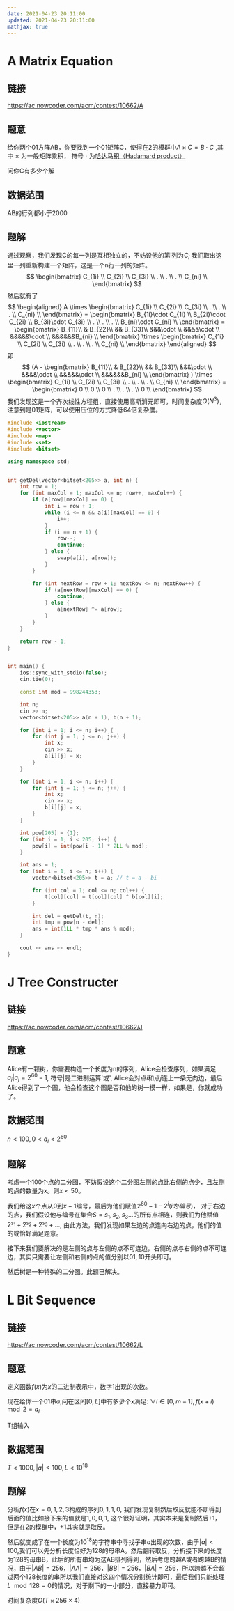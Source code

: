 ```yaml
---
date: 2021-04-23 20:11:00
updated: 2021-04-23 20:11:00
mathjax: true
---
```


# A Matrix Equation

## 链接

https://ac.nowcoder.com/acm/contest/10662/A

## 题意

给你两个01方阵AB，你要找到一个01矩阵C，使得在2的模群中$A\times C=B\cdot C$ ,其中  $\times$  为一般矩阵乘积， 符号   $\cdot$   为[哈达马积（Hadamard product）](https://baike.baidu.com/item/%E5%93%88%E8%BE%BE%E7%8E%9B%E7%A7%AF/18894493?fr=aladdin)

问你C有多少个解

<!-- more -->

## 数据范围

AB的行列都小于2000

## 题解

通过观察，我们发现C的每一列是互相独立的，不妨设他的第i列为$C_i$ 我们取出这里一列重新构建一个矩阵，这是一个n行一列的矩阵。
$$
\begin{bmatrix}
	C_{1i} \\
	C_{2i} \\
	C_{3i} \\
	. \\
	. \\
	. \\
	C_{ni} \\
\end{bmatrix}
$$
然后就有了
$$
\begin{aligned}
A \times
\begin{bmatrix}
	C_{1i} \\
	C_{2i} \\
	C_{3i} \\
	. \\
	. \\
	. \\
	C_{ni} \\
\end{bmatrix} = 
\begin{bmatrix}
	B_{1i}\cdot C_{1i} \\
	B_{2i}\cdot C_{2i} \\
	B_{3i}\cdot C_{3i} \\
	. \\
	. \\
	. \\
	B_{ni}\cdot C_{ni} \\
\end{bmatrix} = 
\begin{bmatrix}
	B_{11}\\
	& B_{22}\\
	&& B_{33}\\
	&&&\cdot \\
	&&&&\cdot \\
	&&&&&\cdot \\
	&&&&&&B_{ni} \\
\end{bmatrix} 
\times
\begin{bmatrix}
	C_{1i} \\
	C_{2i} \\
	C_{3i} \\
	. \\
	. \\
	. \\
	C_{ni} \\
\end{bmatrix}
\end{aligned}
$$
即
$$
(A  -
\begin{bmatrix}
	B_{11}\\
	& B_{22}\\
	&& B_{33}\\
	&&&\cdot \\
	&&&&\cdot \\
	&&&&&\cdot \\
	&&&&&&B_{ni} \\
\end{bmatrix} )
\times
\begin{bmatrix}
	C_{1i} \\
	C_{2i} \\
	C_{3i} \\
	. \\
	. \\
	. \\
	C_{ni} \\
\end{bmatrix} = 
\begin{bmatrix}
	0 \\
	0 \\
	0 \\
	. \\
	. \\
	. \\
	0 \\
\end{bmatrix}
$$
我们发现这是一个齐次线性方程组，直接使用高斯消元即可，时间复杂度$O(N^3)$，注意到是01矩阵，可以使用压位的方式降低64倍复杂度。



```c++
#include <iostream>
#include <vector>
#include <map>
#include <set>
#include <bitset>

using namespace std;


int getDel(vector<bitset<205>> a, int n) {
    int row = 1;
    for (int maxCol = 1; maxCol <= n; row++, maxCol++) {
        if (a[row][maxCol] == 0) {
            int i = row + 1;
            while (i <= n && a[i][maxCol] == 0) {
                i++;
            }
            if (i == n + 1) {
                row--;
                continue;
            } else {
                swap(a[i], a[row]);
            }
        }

        for (int nextRow = row + 1; nextRow <= n; nextRow++) {
            if (a[nextRow][maxCol] == 0) {
                continue;
            } else {
                a[nextRow] ^= a[row];
            }
        }
    }

    return row - 1;
}


int main() {
    ios::sync_with_stdio(false);
    cin.tie(0);

    const int mod = 998244353;

    int n;
    cin >> n;
    vector<bitset<205>> a(n + 1), b(n + 1);

    for (int i = 1; i <= n; i++) {
        for (int j = 1; j <= n; j++) {
            int x;
            cin >> x;
            a[i][j] = x;
        }
    }

    for (int i = 1; i <= n; i++) {
        for (int j = 1; j <= n; j++) {
            int x;
            cin >> x;
            b[i][j] = x;
        }
    }

    int pow[205] = {1};
    for (int i = 1; i < 205; i++) {
        pow[i] = int(pow[i - 1] * 2LL % mod);
    }

    int ans = 1;
    for (int i = 1; i <= n; i++) {
        vector<bitset<205>> t = a; // t = a - bi

        for (int col = 1; col <= n; col++) {
            t[col][col] = t[col][col] ^ b[col][i];
        }

        int del = getDel(t, n);
        int tmp = pow[n - del];
        ans = int(1LL * tmp * ans % mod);
    }

    cout << ans << endl;
}

```



# J Tree Constructer



## 链接

https://ac.nowcoder.com/acm/contest/10662/J

## 题意

Alice有一颗树，你需要构造一个长度为n的序列，Alice会检查序列，如果满足$a_i | a_j=2^{60}-1$, 符号$|$是二进制运算'或', Alice会对点$i$和点$j$连上一条无向边，最后Alice得到了一个图，他会检查这个图是否和他的树一摸一样，如果是，你就成功了。

## 数据范围

$n<100, 0<a_i<2^{60}$

## 题解

考虑一个100个点的二分图，不妨假设这个二分图左侧的点比右侧的点少，且左侧的点的数量为x。则$x<50$。

我们给这$x$个点从0到$x-1$编号，最后为他们赋值$2^{60}-1-2^i(i为编号)$， 对于右边的点，我们假设他与编号在集合$S={s_1,s_2,s_3...}$的所有点相连，则我们为他赋值$2^{s_1}+2^{s_2}+2^{s_3}+...$, 由此方法，我们发现如果左边的点连向右边的点，他们的值的或恰好满足题意。

接下来我们要解决的是左侧的点与左侧的点不可连边，右侧的点与右侧的点不可连边，其实只需要让左侧和右侧的点的值分别以$01,10$开头即可。

然后树是一种特殊的二分图。此题已解决。



# L Bit Sequence

## 链接

https://ac.nowcoder.com/acm/contest/10662/L

## 题意

定义函数$f(x)$为$x$的二进制表示中，数字$1$出现的次数。

现在给你一个$01$串$a$,问在区间$[0,L]$中有多少个$x$满足: $∀i∈[0,m−1],f(x+i) \mod 2=a_i$

T组输入

## 数据范围

$T<1000,|a|<100, L<10^{18}$

## 题解

分析$f(x)$在$x=0,1,2,3$构成的序列$0,1,1,0$, 我们发现复制然后取反就能不断得到后面的值比如接下来的值就是$1,0,0,1$, 这个很好证明，其实本来是复制然后$+1$，但是在$2$的模群中，$+1$其实就是取反。

然后就变成了在一个长度为$10^{18}$的字符串中寻找子串$a$出现的次数，由于$|a|<100$,我们可以先分析长度恰好为128的母串A。然后翻转取反，分析接下来的长度为128的母串B，此后的所有串均为这AB排列得到，然后考虑跨越A或者跨越B的情况，由于$|AB|=256$，$|AA|=256$，$|BB|=256$，$|BA|=256$，所以跨越不会超过两个128长度的串所以我们直接对这四个情况分别统计即可，最后我们只能处理$L\mod 128=0$的情况，对于剩下的一小部分，直接暴力即可。

时间复杂度$O(T\times256\times4)$



